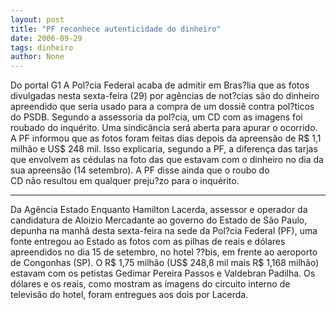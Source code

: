```yaml
---
layout: post
title: "PF reconhece autenticidade do dinheiro"
date: 2006-09-29
tags: dinheiro
author: None
---
```

Do portal G1
A Pol?cia Federal acaba de admitir em Bras?lia que as fotos divulgadas nesta sexta-feira (29) por agências de not?cias são do dinheiro apreendido que seria usado para a compra de um dossiê contra pol?ticos do PSDB.
Segundo a assessoria da pol?cia, um CD com as imagens foi roubado do inquérito. Uma sindicância será aberta para apurar o ocorrido. 
A PF informou que as fotos foram feitas dias depois da apreensão de R$ 1,1 milhão e US$ 248 mil. Isso explicaria, segundo a PF, a diferença das tarjas que&nbsp;envolvem as cédulas na foto das que estavam com o dinheiro no dia
 da sua apreensão (14 setembro).
A PF disse ainda que&nbsp;o roubo do CD&nbsp;não&nbsp;resultou em&nbsp;qualquer preju?zo para o inquérito.
_________________
Da Agência Estado
Enquanto Hamilton Lacerda, assessor e operador da candidatura de Aloizio Mercadante ao governo do Estado de São Paulo, depunha na manhã desta sexta-feira na sede da Pol?cia Federal (PF), uma fonte entregou ao Estado as fotos com as pilhas de reais e dólares apreendidos no dia 15 de setembro, no hotel ??bis, em frente ao aeroporto de Congonhas (SP). 
O R$ 1,75 milhão (US$ 248,8 mil mais R$ 1,168 milhão) estavam com os petistas Gedimar Pereira Passos e Valdebran Padilha. Os dólares e os reais, como mostram as imagens do circuito interno de televisão do hotel, foram entregues aos dois por Lacerda. 